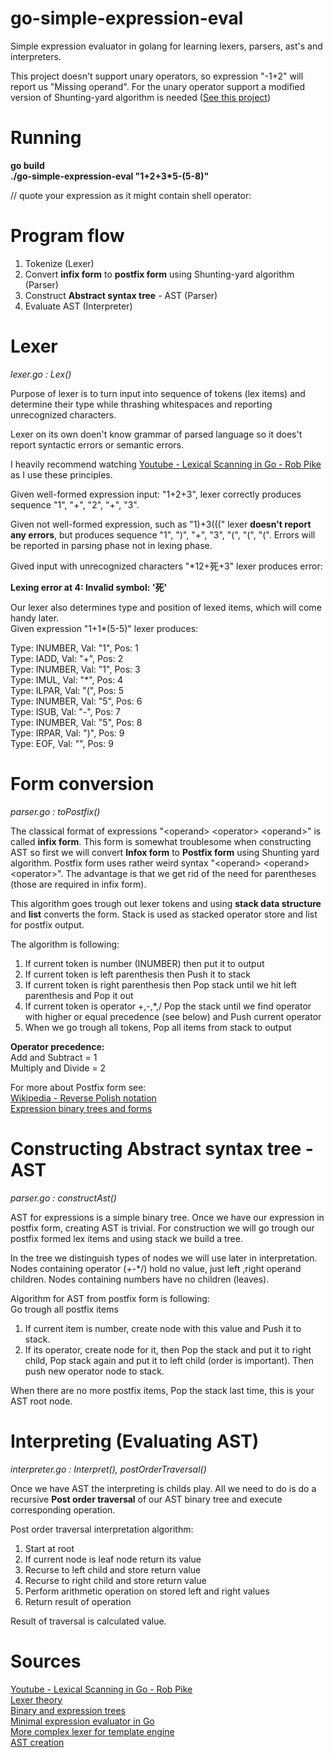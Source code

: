 # go-simple-expression-eval
Simple expression evaluator in golang for learning lexers, parsers, ast's and interpreters.   

This project doesn't support unary operators, so expression "-1+2" will report us "Missing operand".
For the unary operator support a modified version of Shunting-yard algorithm is needed ([See this project](https://github.com/MacTee/Shunting-Yard-Algorithm/blob/master/ShuntingYard/InfixToPostfixConverter.cs))

# Running
**go build**  
**./go-simple-expression-eval "1+2+3*5-(5-8)"**

// quote your expression as it might contain shell operator:  

# Program flow
1. Tokenize (Lexer) 
2. Convert **infix form** to **postfix form**  using Shunting-yard algorithm (Parser)
3. Construct **Abstract syntax tree** - AST (Parser)
4. Evaluate AST (Interpreter)

# Lexer
_lexer.go : Lex()_

Purpose of lexer is to turn input into sequence of tokens (lex items) and determine their type while thrashing whitespaces and reporting unrecognized characters.

Lexer on its own doen't know grammar of parsed language so it does't report syntactic errors or semantic errors.

I heavily recommend watching [Youtube - Lexical Scanning in Go - Rob Pike](https://www.youtube.com/watch?v=HxaD_trXwRE) as I use these principles.

Given well-formed expression input: "1+2+3", lexer correctly produces sequence "1", "+", "2", "+", "3".

Given not well-formed expression, such as "1)+3(((" lexer **doesn't report any errors**, but produces sequence "1", ")", "+", "3", "(", "(", "(". Errors will be reported in parsing phase not in lexing phase.

Gived input with unrecognized characters "*12+死+3" lexer produces error:

**Lexing error at 4: Invalid symbol: '死'**

Our lexer also determines type and position of lexed items, which will come handy later.  
Given expression "1+1*(5-5)" lexer produces:

Type: INUMBER, Val: "1", Pos: 1  
Type: IADD, Val: "+", Pos: 2  
Type: INUMBER, Val: "1", Pos: 3  
Type: IMUL, Val: "*", Pos: 4  
Type: ILPAR, Val: "(", Pos: 5  
Type: INUMBER, Val: "5", Pos: 6  
Type: ISUB, Val: "-", Pos: 7  
Type: INUMBER, Val: "5", Pos: 8  
Type: IRPAR, Val: ")", Pos: 9  
Type: EOF, Val: "", Pos: 9  



# Form conversion
_parser.go : toPostfix()_

The classical format of expressions "&lt;operand&gt; &lt;operator&gt; &lt;operand&gt;" is called **infix form**. This form is somewhat troublesome when constructing AST so first we will convert **Infox form** to **Postfix form** using Shunting yard algorithm. Postfix form uses rather weird syntax "&lt;operand&gt; &lt;operand&gt; &lt;operator&gt;". The advantage is that we get rid of the need for parentheses (those are required in infix form).

This algorithm goes trough out lexer tokens and using **stack data structure** and **list** converts the form. Stack is used as stacked operator store and list for postfix output.

The algorithm is following:
1. If current token is number (INUMBER) then put it to output
2. If current token is left parenthesis then Push it to stack
3. If current token is right parenthesis then Pop stack until we hit left parenthesis and Pop it out
4. If current token is operator +,-,*,/ Pop the stack until we find operator with higher or equal precedence (see below) and Push current operator
5. When we go trough all tokens, Pop all items from stack to output

**Operator precedence:**  
Add and Subtract = 1  
Multiply and Divide = 2

For more about Postfix form see:  
[Wikipedia - Reverse Polish notation](https://en.wikipedia.org/wiki/Reverse_Polish_notation)  
[Expression binary trees and forms](http://www.cim.mcgill.ca/~langer/250/19-binarytrees-slides.pdf)

# Constructing Abstract syntax tree - AST
_parser.go : constructAst()_

AST for expressions is a simple binary tree. Once we have our expression in postfix form, creating AST is trivial. For construction we will go trough our postfix formed lex items and using stack we build a tree.

In the tree we distinguish types of nodes we will use later in interpretation. Nodes containing operator (+-*/) hold no value, just left ,right operand children. Nodes containing numbers have no children (leaves).

Algorithm for AST from postfix form is following:  
Go trough all postfix items  
1. If current item is number, create node with this value and Push it to stack.
2. If its operator, create node for it, then Pop the stack and put it to right child, Pop stack again and put it to left child (order is important). Then push new operator node to stack.  

When there are no more postfix items, Pop the stack last time, this is your AST root node.

# Interpreting (Evaluating AST)
_interpreter.go : Interpret(), postOrderTraversal()_


Once we have AST the interpreting is childs play. All we need to do is do a recursive **Post order traversal** of our AST binary tree and execute corresponding operation.

Post order traversal interpretation algorithm:
1. Start at root
2. If current node is leaf node return its value
3. Recurse to left child and store return value
4. Recurse to right child and store return value
5. Perform arithmetic operation on stored left and right values
6. Return result of operation

Result of traversal is calculated value.

# Sources
[Youtube - Lexical Scanning in Go - Rob Pike](https://www.youtube.com/watch?v=HxaD_trXwRE)  
[Lexer theory](http://www.cse.chalmers.se/edu/year/2010/course/TIN321/lectures/proglang-04.html)  
[Binary and expression trees](http://www.cim.mcgill.ca/~langer/250/19-binarytrees-slides.pdf)  
[Minimal expression evaluator in Go](https://rosettacode.org/wiki/Arithmetic_Evaluator/Go)  
[More complex lexer for template engine](https://golang.org/src/text/template/parse/lex.go)  
[AST creation](https://softwareengineering.stackexchange.com/questions/254074/how-exactly-is-an-abstract-syntax-tree-created)  





